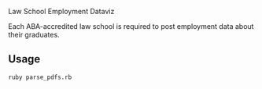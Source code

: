 Law School Employment Dataviz

Each ABA-accredited law school is required to post employment data about their graduates.

## Usage

```` sh
ruby parse_pdfs.rb
````
